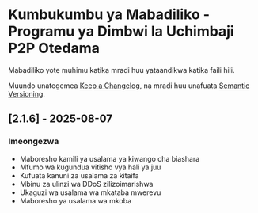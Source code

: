 # Kumbukumbu ya Mabadiliko - Programu ya Dimbwi la Uchimbaji P2P Otedama

Mabadiliko yote muhimu katika mradi huu yataandikwa katika faili hili.

Muundo unategemea [Keep a Changelog](https://keepachangelog.com/),
na mradi huu unafuata [Semantic Versioning](https://semver.org/spec/v2.0.0.html).

## [2.1.6] - 2025-08-07

### Imeongezwa
- Maboresho kamili ya usalama ya kiwango cha biashara
- Mfumo wa kugundua vitisho vya hali ya juu
- Kufuata kanuni za usalama za kitaifa
- Mbinu za ulinzi wa DDoS zilizoimarishwa
- Ukaguzi wa usalama wa mkataba mwerevu
- Maboresho ya usalama wa mkoba
